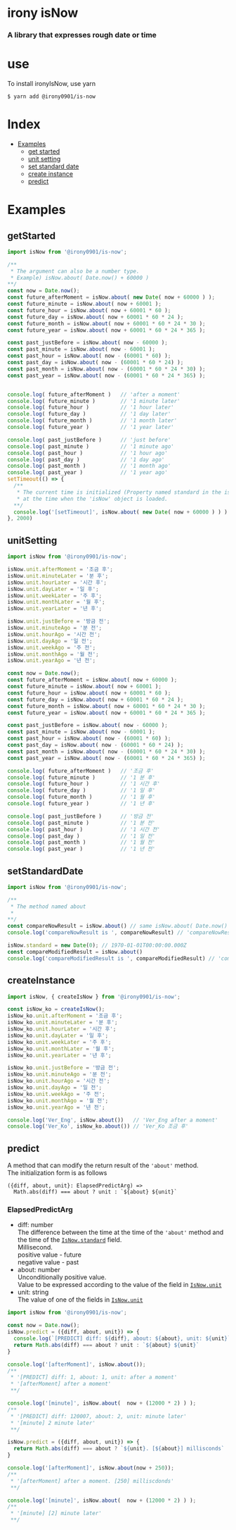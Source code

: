 # irony isNow
### A library that expresses rough date or time   
# use
To install ironyIsNow, use yarn
```
$ yarn add @irony0901/is-now
```

# Index
* [Examples](#Examples)   
  * [get started](#getStarted)
  * [unit setting](#unitSetting)
  * [set standard date](#setStandardDate)
  * [create instance](#createInstance)
  * [predict](#predict)

# Examples
## getStarted
``` javascript
import isNow from '@irony0901/is-now';

/** 
 * The argument can also be a number type. 
 * Example) isNow.about( Date.now() + 60000 )
**/
const now = Date.now();
const future_afterMoment = isNow.about( new Date( now + 60000 ) );
const future_minute = isNow.about( now + 60001 );
const future_hour = isNow.about( now + 60001 * 60 );
const future_day = isNow.about( now + 60001 * 60 * 24 );
const future_month = isNow.about( now + 60001 * 60 * 24 * 30 );
const future_year = isNow.about( now + 60001 * 60 * 24 * 365 );

const past_justBefore = isNow.about( now - 60000 );
const past_minute = isNow.about( now - 60001 );
const past_hour = isNow.about( now - (60001 * 60) );
const past_day = isNow.about( now - (60001 * 60 * 24) );
const past_month = isNow.about( now - (60001 * 60 * 24 * 30) );
const past_year = isNow.about( now - (60001 * 60 * 24 * 365) );


console.log( future_afterMoment )   // 'after a moment'
console.log( future_minute )        // '1 minute later'
console.log( future_hour )          // '1 hour later'
console.log( future_day )           // '1 day later'
console.log( future_month )         // '1 month later'
console.log( future_year )          // '1 year later'

console.log( past_justBefore )      // 'just before'
console.log( past_minute )          // '1 minute ago'
console.log( past_hour )            // '1 hour ago'
console.log( past_day )             // '1 day ago'
console.log( past_month )           // '1 month ago'
console.log( past_year )            // '1 year ago'
setTimeout(() => {
  /**
   * The current time is initialized (Property named standard in the isNow class) 
   * at the time when the 'isNow' object is loaded.
  **/ 
  console.log('[setTimeout]', isNow.about( new Date( now + 60000 ) ) ) // '[setTimeout] after a moment'
}, 2000)

```  

## unitSetting
``` javascript
import isNow from '@irony0901/is-now';

isNow.unit.afterMoment = '조금 후';
isNow.unit.minuteLater = '분 후';
isNow.unit.hourLater = '시간 후';
isNow.unit.dayLater = '일 후';
isNow.unit.weekLater = '주 후';
isNow.unit.monthLater = '월 후';
isNow.unit.yearLater = '년 후';

isNow.unit.justBefore = '방금 전';
isNow.unit.minuteAgo = '분 전';
isNow.unit.hourAgo = '시간 전';
isNow.unit.dayAgo = '일 전';
isNow.unit.weekAgo = '주 전';
isNow.unit.monthAgo = '월 전';
isNow.unit.yearAgo = '년 전';

const now = Date.now();
const future_afterMoment = isNow.about( now + 60000 );
const future_minute = isNow.about( now + 60001 );
const future_hour = isNow.about( now + 60001 * 60 );
const future_day = isNow.about( now + 60001 * 60 * 24 );
const future_month = isNow.about( now + 60001 * 60 * 24 * 30 );
const future_year = isNow.about( now + 60001 * 60 * 24 * 365 );

const past_justBefore = isNow.about( now - 60000 );
const past_minute = isNow.about( now - 60001 );
const past_hour = isNow.about( now - (60001 * 60) );
const past_day = isNow.about( now - (60001 * 60 * 24) );
const past_month = isNow.about( now - (60001 * 60 * 24 * 30) );
const past_year = isNow.about( now - (60001 * 60 * 24 * 365) );

console.log( future_afterMoment )   // '조금 후'
console.log( future_minute )        // '1 분 후'
console.log( future_hour )          // '1 시간 후'
console.log( future_day )           // '1 일 후'
console.log( future_month )         // '1 월 후'
console.log( future_year )          // '1 년 후'

console.log( past_justBefore )      // '방금 전'
console.log( past_minute )          // '1 분 전'
console.log( past_hour )            // '1 시간 전'
console.log( past_day )             // '1 일 전'
console.log( past_month )           // '1 월 전'
console.log( past_year )            // '1 년 전'
```

## setStandardDate
``` javascript
import isNow from '@irony0901/is-now';

/**
 * The method named about
 * 
**/
const compareNowResult = isNow.about() // same isNow.about( Date.now() )
console.log('compareNowResult is ', compareNowResult) // 'compareNowResult is after a moment'

isNow.standard = new Date(0); // 1970-01-01T00:00:00.000Z
const compareModifiedResult = isNow.about()
console.log('compareModifiedResult is ', compareModifiedResult) // 'compareModifiedResult is ${N} year later'

```

## createInstance
``` javascript
import isNow, { createIsNow } from '@irony0901/is-now';

const isNow_ko = createIsNow();
isNow_ko.unit.afterMoment = '조금 후';
isNow_ko.unit.minuteLater = '분 후';
isNow_ko.unit.hourLater = '시간 후';
isNow_ko.unit.dayLater = '일 후';
isNow_ko.unit.weekLater = '주 후';
isNow_ko.unit.monthLater = '월 후';
isNow_ko.unit.yearLater = '년 후';

isNow_ko.unit.justBefore = '방금 전';
isNow_ko.unit.minuteAgo = '분 전';
isNow_ko.unit.hourAgo = '시간 전';
isNow_ko.unit.dayAgo = '일 전';
isNow_ko.unit.weekAgo = '주 전';
isNow_ko.unit.monthAgo = '월 전';
isNow_ko.unit.yearAgo = '년 전';

console.log('Ver_Eng', isNow.about())   // 'Ver_Eng after a moment'
console.log('Ver_Ko', isNow_ko.about()) // 'Ver_Ko 조금 후'

```

## predict
A method that can modify the return result of the `'about'` method.   
The initialization form is as follows
```
({diff, about, unit}: ElapsedPredictArg) => 
  Math.abs(diff) === about ? unit : `${about} ${unit}`
```
### ElapsedPredictArg
* diff: number   
  The difference between the time at the time of the `'about'` method and the time of the [`IsNow.standard`](#setStandardDate) field.   
  Millisecond.   
  positive value - future   
  negative value - past
* about: number   
  Unconditionally positive value.   
  Value to be expressed according to the value of the field in [`IsNow.unit`](#unitSetting)
* unit: string   
  The value of one of the fields in [`IsNow.unit`](#unitSetting)   

``` javascript
import isNow from '@irony0901/is-now';

const now = Date.now();
isNow.predict = ({diff, about, unit}) => {
  console.log(`[PREDICT] diff: ${diff}, about: ${about}, unit: ${unit}`);
  return Math.abs(diff) === about ? unit : `${about} ${unit}`
}

console.log('[afterMoment]', isNow.about());
/** 
 * '[PREDICT] diff: 1, about: 1, unit: after a moment'
 * '[afterMoment] after a moment'
 **/

console.log('[minute]', isNow.about(  now + (12000 * 2) ) );
/** 
 * '[PREDICT] diff: 120007, about: 2, unit: minute later'
 * '[minute] 2 minute later'
 **/

isNow.predict = ({diff, about, unit}) => {
  return Math.abs(diff) === about ? `${unit}. [${about}] millisconds` : `[${about}] ${unit}`
}

console.log('[afterMoment]', isNow.about(now + 250));
/** 
 * '[afterMoment] after a moment. [250] milliscdonds'
 **/

console.log('[minute]', isNow.about(  now + (12000 * 2) ) );
/** 
 * '[minute] [2] minute later'
 **/
```